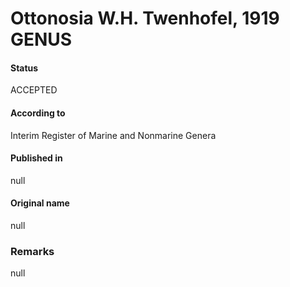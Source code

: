 # Ottonosia W.H. Twenhofel, 1919 GENUS

#### Status
ACCEPTED

#### According to
Interim Register of Marine and Nonmarine Genera

#### Published in
null

#### Original name
null

### Remarks
null